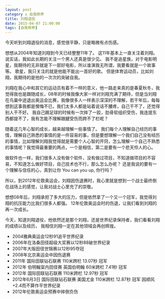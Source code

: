 ```yaml
---
layout: post
category : 自我修养
title: 刘翔退役
date: 2015-04-07 21:00:00
tags: [自我修养]
---
```



今天听到刘翔退役的消息，感觉很平静，只是略微有点伤感。

想想从2004年知道刘翔到今天已经整整11年了。 这11年基本上一直关注着刘翔。 说实话，我如此长期的关注一个男人还真是很少见。 我不是追星族，对于电影明星，我期待的无非就是下一部好电影，所以谁演我无所谓，我要看就是一个故事等。 歌星，我只关注的就是他能不能出一首好的歌。 但是体育运动员，比如刘翔，我期待的是他的一次次的突破自我。

刘翔在我心中和其它的运动员有着不一样的意义，他一路走来真的是春夏秋冬，我觉得我也是跟随成长，08年的时候我像大家一样对刘翔充满了期待，但是当刘翔在鸟巢中途退出奥运会比赛，我像很多人一样表示深深的不理解，若干年后，每每想到这事我都是懊悔不已，我们太多人都是站着说话不腰疼，自己干不了，还觉得别人干不好。 我自己踢足球的时候有一次摔了一跤，肋骨软组织受伤，我连提东西都提不了，我有怎能不理解跟腱受伤而跨不了栏呢？

随着这几年心智的成长，越来越理解一些事情了。 我们每个人理解自己经历的事情，理解自己熟悉的事情的是一件容易的事，但是要想理解一个我们自己没有经历的事情，比如理解刘翔我觉得就是需要个人心智的开窍，怎么理解一个自己不熟悉的事情呢？我觉得最重要的两点，一个是相信，第二是要有一个悲天伶人的心。

做软件也一样，我们很多人没有做个软件，没有做过项目，不知道做项目的不容易，不知道怎么做好项目，自己技术也不行，那么怎么办呢？ 还是我说的要有一个理解与信任的心，真到让你 You can you up, 你行吗？


所以，到2012年伦敦奥运会，刘翔因伤退赛时，我心里就是想到一个战士最终倒在战场上的感觉，让我对战士心里充了的崇敬。

想想08年后，刘翔承担了多大的压力，但是依然拿了一个又一个冠军，我觉得刘翔的抗压能力比我们很多人都强。 12年伦敦奥运会时的伤退，让我们看到刘翔的再一次成长。

今天，知道刘翔退役，他依然还是那个刘翔，还是世界纪录保持者，我们看看刘翔的成绩以及经历， 我相信刘翔一定在其他领域会再创辉煌。


* 2004雅典奥运会12秒91追平世界纪录
* 2006年在洛桑田径超级大奖赛以12秒88破世界纪录
* 2007年大阪田径世锦赛以12秒95夺冠
* 2008年北京奥运会中因伤退赛
* 2011年 国际田联钻石联赛 110米跨栏 13.07秒 冠军
* 2012年 伯明翰室内田径赛 英国伯明翰 60米跨栏 7.41秒 冠军
* 2012年 国际田联钻石联赛 110米跨栏 12.97秒  冠军
* 2012年6月3日 国际田联钻石联赛 美国尤金 110米跨栏 12.87秒 冠军 因顺风 +2.4而不算作平世界纪录
* 2012年伦敦奥运会预赛中摔倒负伤
